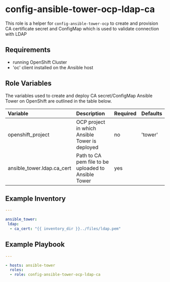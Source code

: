 config-ansible-tower-ocp-ldap-ca
================================

This role is a helper for `config-ansible-tower-ocp` to create and provision CA certificate secret and ConfigMap which is  used to validate connection with LDAP

## Requirements

  -  running OpenShift Cluster
  -  'oc' client installed on the Ansible host


## Role Variables

The variables used to create and deploy CA secret/ConfigMap Ansible Tower on OpenShift are outlined in the table below. 

| Variable | Description | Required | Defaults |
|:---------|:------------|:---------|:---------|
|openshift_project|OCP project in which Ansible Tower is deployed|no|'tower'|
|ansible_tower.ldap.ca_cert|Path to CA pem file to be uploaded to Ansible Tower|yes||

## Example Inventory

```yaml
---

ansible_tower:
 ldap:
  - ca_cert: "{{ inventory_dir }}../files/ldap.pem"
```

## Example Playbook

```yaml
---

- hosts: ansible-tower
  roles:
  - role: config-ansible-tower-ocp-ldap-ca
```
